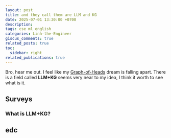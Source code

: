 ```yaml
---
layout: post
title: and they call them are LLM and KG
date: 2025-07-01 13:30:00 +0700
description: 
tags: cse ml english
categories: Linh-the-Engineer
giscus_comments: true
related_posts: true
toc:
  sidebar: right
related_publications: true
---
```


Bro, hear me out. I feel like my [Graph-of-Heads](https://vtrnnhlinh.github.io/blog/tag/goh/) dream is falling apart. There is a field called **LLM+KG** seems very near to my idea, I think it worth to see what is it.

## Surveys

### What is LLM+KG?



## edc
